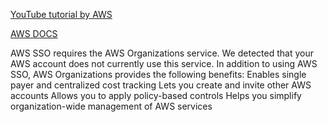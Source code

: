 [YouTube tutorial by AWS](https://youtu.be/WSd0POCqklY)


[AWS DOCS](https://docs.aws.amazon.com/singlesignon/latest/userguide/azure-ad-idp.html)

AWS SSO requires the AWS Organizations  service.
We detected that your AWS account does not currently use this service.
In addition to using AWS SSO, AWS Organizations provides the following benefits:
Enables single payer and centralized cost tracking
Lets you create and invite other AWS accounts
Allows you to apply policy-based controls
Helps you simplify organization-wide management of AWS services
